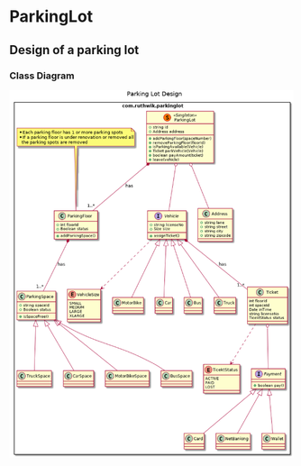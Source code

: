 # ParkingLot

## Design of a parking lot

### Class Diagram
![](https://github.com/Ruthwik/ParkingLot/blob/master/images/Parking_Lot.png)
